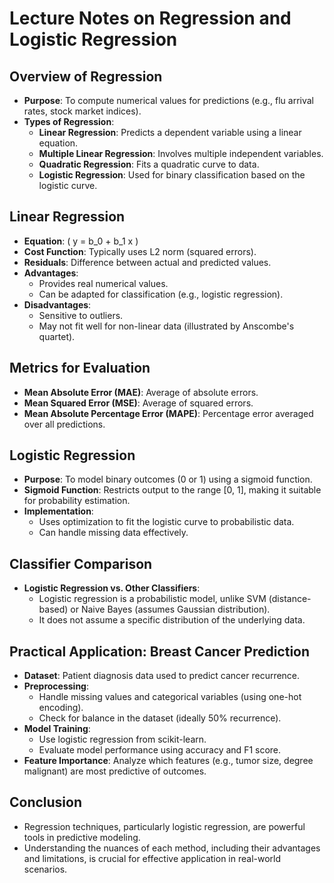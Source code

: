 # Lecture Notes on Regression and Logistic Regression

## Overview of Regression
- **Purpose**: To compute numerical values for predictions (e.g., flu arrival rates, stock market indices).
- **Types of Regression**:
  - **Linear Regression**: Predicts a dependent variable using a linear equation.
  - **Multiple Linear Regression**: Involves multiple independent variables.
  - **Quadratic Regression**: Fits a quadratic curve to data.
  - **Logistic Regression**: Used for binary classification based on the logistic curve.

## Linear Regression
- **Equation**: \( y = b_0 + b_1 x \)
- **Cost Function**: Typically uses L2 norm (squared errors).
- **Residuals**: Difference between actual and predicted values.
- **Advantages**:
  - Provides real numerical values.
  - Can be adapted for classification (e.g., logistic regression).
- **Disadvantages**:
  - Sensitive to outliers.
  - May not fit well for non-linear data (illustrated by Anscombe's quartet).

## Metrics for Evaluation
- **Mean Absolute Error (MAE)**: Average of absolute errors.
- **Mean Squared Error (MSE)**: Average of squared errors.
- **Mean Absolute Percentage Error (MAPE)**: Percentage error averaged over all predictions.

## Logistic Regression
- **Purpose**: To model binary outcomes (0 or 1) using a sigmoid function.
- **Sigmoid Function**: Restricts output to the range [0, 1], making it suitable for probability estimation.
- **Implementation**:
  - Uses optimization to fit the logistic curve to probabilistic data.
  - Can handle missing data effectively.
  
## Classifier Comparison
- **Logistic Regression vs. Other Classifiers**:
  - Logistic regression is a probabilistic model, unlike SVM (distance-based) or Naive Bayes (assumes Gaussian distribution).
  - It does not assume a specific distribution of the underlying data.

## Practical Application: Breast Cancer Prediction
- **Dataset**: Patient diagnosis data used to predict cancer recurrence.
- **Preprocessing**:
  - Handle missing values and categorical variables (using one-hot encoding).
  - Check for balance in the dataset (ideally 50% recurrence).
- **Model Training**:
  - Use logistic regression from scikit-learn.
  - Evaluate model performance using accuracy and F1 score.
- **Feature Importance**: Analyze which features (e.g., tumor size, degree malignant) are most predictive of outcomes.

## Conclusion
- Regression techniques, particularly logistic regression, are powerful tools in predictive modeling.
- Understanding the nuances of each method, including their advantages and limitations, is crucial for effective application in real-world scenarios.